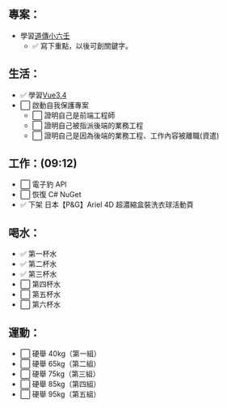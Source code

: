 ## 專案：

- 學習[道傳小六壬](/occult/小六壬/道傳小六壬.md)
  - ✅ 寫下重點，以後可創關鍵字。

## 生活：

- ✅ 學習[Vue3.4](/studyNotes/contents/vue/Vue/v-model.md)
- ⬜ 啟動自我保護專案
  - ⬜ 證明自己是前端工程師
  - ⬜ 證明自己被指派後端的業務工程
  - ⬜ 證明自己是因為後端的業務工程、工作內容被離職(資遣)

## 工作：(09:12)

- ⬜ 電子豹 API
- ⬜ 恢復 C# NuGet
- ✅ 下架 日本【P&G】Ariel 4D 超濃縮盒裝洗衣球活動頁

## 喝水：

- ✅ 第一杯水
- ✅ 第二杯水
- ✅ 第三杯水
- ⬜ 第四杯水
- ⬜ 第五杯水
- ⬜ 第六杯水

## 運動：

- ⬜ 硬舉 40kg（第一組）
- ⬜ 硬舉 65kg（第二組）
- ⬜ 硬舉 75kg（第三組）
- ⬜ 硬舉 85kg（第四組）
- ⬜ 硬舉 95kg（第五組）
